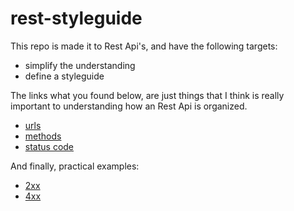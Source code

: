 # rest-styleguide

This repo is made it to Rest Api's, and have the following targets:

- simplify the understanding
- define a styleguide

The links what you found below, are just things that I think is really important to understanding how an Rest Api is organized.

- [urls](https://github.com/darlanmendonca/rest-styleguide/blob/master/urls.md)
- [methods](https://github.com/darlanmendonca/rest-styleguide/blob/master/methods.md)
- [status code](https://github.com/darlanmendonca/rest-styleguide/blob/master/status_code.md)


And finally, practical examples:

- [2xx](https://github.com/darlanmendonca/rest-styleguide/blob/master/status_code_2xx.md)
- [4xx](https://github.com/darlanmendonca/rest-styleguide/blob/master/status_code_2xx.md)